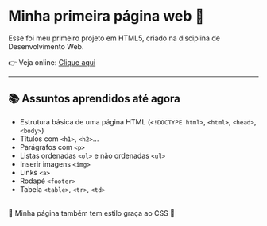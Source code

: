 # Minha primeira página web 🌸
Esse foi meu primeiro projeto em HTML5, criado na disciplina de Desenvolvimento Web.  

👉 Veja online: [Clique aqui](https://maria-n-v-borges.github.io/Primeira-pagina-web/)

---

## 📚 Assuntos aprendidos até agora
- Estrutura básica de uma página HTML (`<!DOCTYPE html>`, `<html>`, `<head>`, `<body>`)  
- Títulos com `<h1>`, `<h2>`...  
- Parágrafos com `<p>`  
- Listas ordenadas `<ol>` e não ordenadas `<ul>`  
- Inserir imagens `<img>`  
- Links `<a>`  
- Rodapé `<footer>`
- Tabela `<table>`, `<tr>`, `<td>`
<br>
💖 Minha página também tem estilo graça ao CSS 💖
